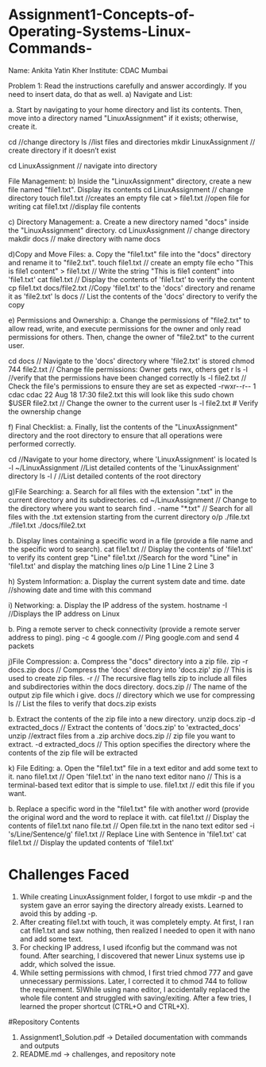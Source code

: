 # Assignment1-Concepts-of-Operating-Systems-Linux-Commands-
Name: Ankita Yatin Kher
Institute: CDAC Mumbai

Problem 1: Read the instructions carefully and answer accordingly. If you need to insert data, do that as well.
a) Navigate and List:

a. Start by navigating to your home directory and list its contents. Then, move into a
directory named "LinuxAssignment" if it exists; otherwise, create it.

cd                         //change directory
ls                         //list files and directories
mkdir LinuxAssignment     // create directory if it doesn’t exist

cd LinuxAssignment       // navigate into directory

File Management:
b) Inside the "LinuxAssignment" directory, create a new file named "file1.txt". Display its
contents
cd LinuxAssignment        // change directory 
touch file1.txt          //creates an empty file
cat > file1.txt         //open file for writing
cat file1.txt          //display file contents

c) Directory Management:
a. Create a new directory named "docs" inside the "LinuxAssignment" directory.
cd LinuxAssignment    // change directory 
makdir docs         // make directory with name docs


d)Copy and Move Files:
a. Copy the "file1.txt" file into the "docs" directory and rename it to "file2.txt".
touch file1.txt    // create an empty file
echo "This is file1 content" > file1.txt  // Write the string "This is file1 content" into 'file1.txt'
cat file1.txt                            // Display the contents of 'file1.txt' to verify the content
cp file1.txt docs/file2.txt             //Copy 'file1.txt' to the 'docs' directory and rename it as 'file2.txt'
ls docs                                 // List the contents of the 'docs' directory to verify the copy


e) Permissions and Ownership:
a. Change the permissions of "file2.txt" to allow read, write, and execute permissions for
the owner and only read permissions for others. Then, change the owner of "file2.txt" to
the current user.

cd docs               // Navigate to the 'docs' directory where 'file2.txt' is stored
chmod 744 file2.txt  // Change file permissions: Owner gets rwx, others get r
ls -l               //verify that the permissions have been changed correctly
ls -l file2.txt  // Check the file's permissions to ensure they are set as expected
-rwxr--r-- 1 cdac cdac 22 Aug 18 17:30 file2.txt  this will look like this 
sudo chown $USER file2.txt  // Change the owner to the current user
ls -l file2.txt  # Verify the ownership change

f) Final Checklist:
a. Finally, list the contents of the "LinuxAssignment" directory and the root directory to
ensure that all operations were performed correctly.

cd                        //Navigate to your home directory, where 'LinuxAssignment' is located
ls -l ~/LinuxAssignment  //List detailed contents of the 'LinuxAssignment' directory
ls -l /                 //List detailed contents of the root directory

g)File Searching:
a. Search for all files with the extension ".txt" in the current directory and its subdirectories.
cd ~/LinuxAssignment  // Change to the directory where you want to search
find . -name "*.txt"  // Search for all files with the .txt extension starting from the current directory
o/p ./file.txt
  ./file1.txt
./docs/file2.txt

b. Display lines containing a specific word in a file (provide a file name and the specific
word to search).
cat file1.txt           // Display the contents of 'file1.txt' to verify its content
grep "Line" file1.txt  //Search for the word "Line" in 'file1.txt' and display the matching lines
o/p Line 1
    Line 2
    Line 3

h) System Information:
a. Display the current system date and time.
date   //showing date and time with this command


i) Networking:
a. Display the IP address of the system.
hostname -I  //Displays the IP address on Linux

b. Ping a remote server to check connectivity (provide a remote server address to ping).
ping -c 4 google.com  // Ping google.com and send 4 packets

j)File Compression:
a. Compress the "docs" directory into a zip file. 
zip -r docs.zip docs  // Compress the 'docs' directory into 'docs.zip'
zip                  // This is  used to create zip files.
-r                  // The recursive flag tells zip to include all files and subdirectories within the docs directory.
docs.zip           // The name of the output zip file which i give.
docs              // directory which we use for compressing
ls               // List the files to verify that docs.zip exists

b. Extract the contents of the zip file into a new directory.
unzip docs.zip -d extracted_docs  // Extract the contents of 'docs.zip' to 'extracted_docs'
unzip                             //extract files from a .zip archive
docs.zip                        // zip file you want to extract.
-d extracted_docs              //  This option specifies the directory where the contents of the zip file will be extracted

k) File Editing:
a. Open the "file1.txt" file in a text editor and add some text to it.
nano file1.txt            // Open 'file1.txt' in the nano text editor
nano                     //  This is a terminal-based text editor that is simple to use.
file1.txt               //  edit this file if you want.


b. Replace a specific word in the "file1.txt" file with another word (provide the original
word and the word to replace it with.
cat file1.txt                                // Display the contents of file1.txt
nano file.txt                               // Open file.txt in the nano text editor
sed -i 's/Line/Sentence/g' file1.txt       // Replace Line with Sentence in 'file1.txt'
cat file1.txt                            // Display the updated contents of 'file1.txt'


# Challenges Faced
1) While creating LinuxAssignment folder, I forgot to use mkdir -p and the system gave an error saying the directory already exists. Learned to avoid this by adding -p.
2) After creating file1.txt with touch, it was completely empty. At first, I ran cat file1.txt and saw nothing, then realized I needed to open it with nano and add some text.
3) For checking IP address, I used ifconfig but the command was not found. After searching, I discovered that newer Linux systems use ip addr, which solved the issue.
4) While setting permissions with chmod, I first tried chmod 777 and gave unnecessary permissions. Later, I corrected it to chmod 744 to follow the requirement.
5)While using nano editor, I accidentally replaced the whole file content and struggled with saving/exiting. After a few tries, I learned the proper shortcut (CTRL+O and CTRL+X).

#Repository Contents
1) Assignment1_Solution.pdf → Detailed documentation with commands and outputs
2) README.md → challenges, and repository note


































